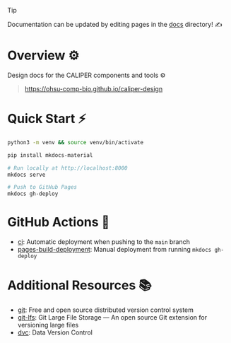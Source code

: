 > [!TIP]
> Documentation can be updated by editing pages in the [docs](./docs) directory! ✍️

# Overview ⚙️

Design docs for the CALIPER components and tools ⚙️

> https://ohsu-comp-bio.github.io/caliper-design

# Quick Start ⚡

```sh
python3 -m venv && source venv/bin/activate

pip install mkdocs-material

# Run locally at http://localhost:8000
mkdocs serve

# Push to GitHub Pages
mkdocs gh-deploy
```

# GitHub Actions 🚀

- [ci](https://github.com/ohsu-comp-bio/caliper-design/actions/workflows/ci.yml): Automatic deployment when pushing to the `main` branch
- [pages-build-deployment](https://github.com/ohsu-comp-bio/caliper-design/actions/workflows/pages/pages-build-deployment): Manual deployment from running `mkdocs gh-deploy`

# Additional Resources 📚
- [git](https://git-scm.com/): Free and open source distributed version control system 
- [git-lfs](https://git-lfs.com/): Git Large File Storage — An open source Git extension for versioning large files
- [dvc](https://dvc.org/): Data Version Control
